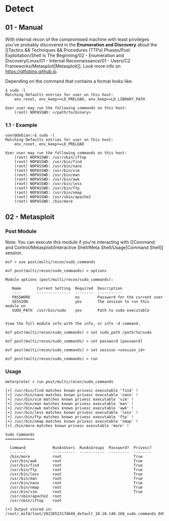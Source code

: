 # Detect

## 01 - Manual

With internal recon of the compromised machine with least privileges you've probably discovered in the **Enumeration and Discovery** about the [[Tactics && Techniques && Procedures (TTPs) Phases/Post Exploitation/Shell Is The Beginning/02 - Enumeration and Discovery/Linux/01 - Internal Reconnaissance/01 - Users/C2 Frameworks/Metasploit|Metasploit]]. Look more info on https://gtfobins.github.io.

Depending on the command that contains a format looks like:

```
$ sudo -l
Matching Defaults entries for user on this host:
    env_reset, env_keep+=LD_PRELOAD, env_keep+=LD_LIBRARY_PATH

User user may run the following commands on this host:
	(root) NOPASSWD: </path/to/binary>
```

### 1.1 - Example

```
user@debian:~$ sudo -l
Matching Defaults entries for user on this host:
    env_reset, env_keep+=LD_PRELOAD

User user may run the following commands on this host:
    (root) NOPASSWD: /usr/sbin/iftop
    (root) NOPASSWD: /usr/bin/find
    (root) NOPASSWD: /usr/bin/nano
    (root) NOPASSWD: /usr/bin/vim
    (root) NOPASSWD: /usr/bin/man
    (root) NOPASSWD: /usr/bin/awk
    (root) NOPASSWD: /usr/bin/less
    (root) NOPASSWD: /usr/bin/ftp
    (root) NOPASSWD: /usr/bin/nmap
    (root) NOPASSWD: /usr/sbin/apache2
    (root) NOPASSWD: /bin/more
```

## 02 - Metasploit

### Post Module

Note: You can execute this module if you're interacting with [[Command and Control/Metasploit/Interactive Shell/Meta Shell/Usage|Command Shell]] session. 

```
msf > use post/multi/recon/sudo_commands

msf post(multi/recon/sudo_commands) > options 

Module options (post/multi/recon/sudo_commands):

   Name       Current Setting  Required  Description
   ----       ---------------  --------  -----------
   PASSWORD                    no        Password for the current user
   SESSION                     yes       The session to run this module on
   SUDO_PATH  /usr/bin/sudo    yes       Path to sudo executable


View the full module info with the info, or info -d command.

msf post(multi/recon/sudo_commands) > set sudo_path /path/to/sudo

msf post(multi/recon/sudo_commands) > set password [password]

msf post(multi/recon/sudo_commands) > set session <session_id>

msf post(multi/recon/sudo_commands) > run
```

### Usage

```
meterpreter > run post/multi/recon/sudo_commands

[+] /usr/bin/find matches known privesc executable 'find' !
[+] /usr/bin/nano matches known privesc executable 'nano' !
[+] /usr/bin/vim matches known privesc executable 'vim' !
[+] /usr/bin/man matches known privesc executable 'man' !
[+] /usr/bin/awk matches known privesc executable 'awk' !
[+] /usr/bin/less matches known privesc executable 'less' !
[+] /usr/bin/ftp matches known privesc executable 'ftp' !
[+] /usr/bin/nmap matches known privesc executable 'nmap' !
[+] /bin/more matches known privesc executable 'more' !

Sudo Commands
=============

  Command            RunAsUsers  RunAsGroups  Password?  Privesc?
  -------            ----------  -----------  ---------  --------
  /bin/more          root                                True
  /usr/bin/awk       root                                True
  /usr/bin/find      root                                True
  /usr/bin/ftp       root                                True
  /usr/bin/less      root                                True
  /usr/bin/man       root                                True
  /usr/bin/nano      root                                True
  /usr/bin/nmap      root                                True
  /usr/bin/vim       root                                True
  /usr/sbin/apache2  root
  /usr/sbin/iftop    root

[+] Output stored in: /root/.msf4/loot/20220523174649_default_10.10.140.168_sudo.commands_049317.txt
```